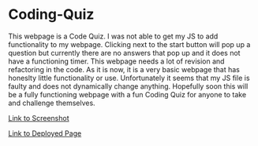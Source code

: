 # Coding-Quiz

This webpage is a Code Quiz. I was not able to get my JS to add functionality to my webpage. Clicking next to the start button will pop up a question but currently there are no answers that pop up and it does not have a functioning timer. This webpage needs a lot of revision and refactoring in the code. As it is now, it is a very basic webpage that has honeslty little functionality or use. Unfortunately it seems that my JS file is faulty and does not dynamically change anything. Hopefully soon this will be a fully functioning webpage with a fun Coding Quiz for anyone to take and challenge themselves.

[Link to Screenshot](./assets/Screenshot%202023-05-25%20at%205.44.14%20PM.png)

[Link to Deployed Page]()
